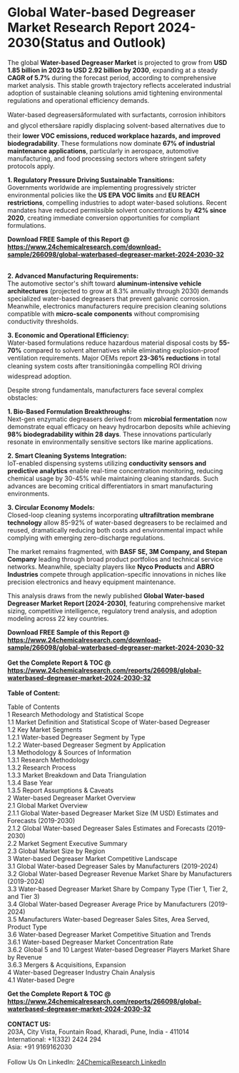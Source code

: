 <h1>Global Water-based Degreaser Market Research Report 2024-2030(Status and Outlook)</h1><p>The global <strong>Water-based Degreaser Market</strong> is projected to grow from <strong>USD 1.85 billion in 2023 to USD 2.92 billion by 2030</strong>, expanding at a steady <strong>CAGR of 5.7%</strong> during the forecast period, according to comprehensive market analysis. This stable growth trajectory reflects accelerated industrial adoption of sustainable cleaning solutions amid tightening environmental regulations and operational efficiency demands.</p><p>Water-based degreasersâformulated with surfactants, corrosion inhibitors and glycol ethersâare rapidly displacing solvent-based alternatives due to their <strong>lower VOC emissions, reduced workplace hazards, and improved biodegradability</strong>. These formulations now dominate <strong>67% of industrial maintenance applications</strong>, particularly in aerospace, automotive manufacturing, and food processing sectors where stringent safety protocols apply.</p><p><strong>1. Regulatory Pressure Driving Sustainable Transitions:</strong><br>Governments worldwide are implementing progressively stricter environmental policies like the <strong>US EPA VOC limits</strong> and <strong>EU REACH restrictions</strong>, compelling industries to adopt water-based solutions. Recent mandates have reduced permissible solvent concentrations by <strong>42% since 2020</strong>, creating immediate conversion opportunities for compliant formulations.</p><div><b>Download FREE Sample of this Report @ 
            <a href="https://www.24chemicalresearch.com/download-sample/266098/global-waterbased-degreaser-market-2024-2030-32">
            https://www.24chemicalresearch.com/download-sample/266098/global-waterbased-degreaser-market-2024-2030-32</a></b></div><br><p><strong>2. Advanced Manufacturing Requirements:</strong><br>The automotive sector's shift toward <strong>aluminum-intensive vehicle architectures</strong> (projected to grow at 8.3% annually through 2030) demands specialized water-based degreasers that prevent galvanic corrosion. Meanwhile, electronics manufacturers require precision cleaning solutions compatible with <strong>micro-scale components</strong> without compromising conductivity thresholds.</p><p><strong>3. Economic and Operational Efficiency:</strong><br>Water-based formulations reduce hazardous material disposal costs by <strong>55-70%</strong> compared to solvent alternatives while eliminating explosion-proof ventilation requirements. Major OEMs report <strong>23-36% reductions</strong> in total cleaning system costs after transitioningâa compelling ROI driving widespread adoption.</p><p>Despite strong fundamentals, manufacturers face several complex obstacles:</p><p><strong>1. Bio-Based Formulation Breakthroughs:</strong><br>Next-gen enzymatic degreasers derived from <strong>microbial fermentation</strong> now demonstrate equal efficacy on heavy hydrocarbon deposits while achieving <strong>98% biodegradability within 28 days</strong>. These innovations particularly resonate in environmentally sensitive sectors like marine applications.</p><p><strong>2. Smart Cleaning Systems Integration:</strong><br>IoT-enabled dispensing systems utilizing <strong>conductivity sensors and predictive analytics</strong> enable real-time concentration monitoring, reducing chemical usage by 30-45% while maintaining cleaning standards. Such advances are becoming critical differentiators in smart manufacturing environments.</p><p><strong>3. Circular Economy Models:</strong><br>Closed-loop cleaning systems incorporating <strong>ultrafiltration membrane technology</strong> allow 85-92% of water-based degreasers to be reclaimed and reused, dramatically reducing both costs and environmental impact while complying with emerging zero-discharge regulations.</p><p>The market remains fragmented, with <strong>BASF SE, 3M Company, and Stepan Company</strong> leading through broad product portfolios and technical service networks. Meanwhile, specialty players like <strong>Nyco Products</strong> and <strong>ABRO Industries</strong> compete through application-specific innovations in niches like precision electronics and heavy equipment maintenance.</p><p>This analysis draws from the newly published <strong>Global Water-based Degreaser Market Report [2024-2030]</strong>, featuring comprehensive market sizing, competitive intelligence, regulatory trend analysis, and adoption modeling across 22 key countries.</p><div><b>Download FREE Sample of this Report @ 
            <a href="https://www.24chemicalresearch.com/download-sample/266098/global-waterbased-degreaser-market-2024-2030-32">
            https://www.24chemicalresearch.com/download-sample/266098/global-waterbased-degreaser-market-2024-2030-32</a></b></div><br><div><b>Get the Complete Report & TOC @ 
            <a href="https://www.24chemicalresearch.com/reports/266098/global-waterbased-degreaser-market-2024-2030-32">
            https://www.24chemicalresearch.com/reports/266098/global-waterbased-degreaser-market-2024-2030-32</a></b></div><br>
            <b>Table of Content:</b><p>Table of Contents<br />
1 Research Methodology and Statistical Scope<br />
1.1 Market Definition and Statistical Scope of Water-based Degreaser<br />
1.2 Key Market Segments<br />
1.2.1 Water-based Degreaser Segment by Type<br />
1.2.2 Water-based Degreaser Segment by Application<br />
1.3 Methodology & Sources of Information<br />
1.3.1 Research Methodology<br />
1.3.2 Research Process<br />
1.3.3 Market Breakdown and Data Triangulation<br />
1.3.4 Base Year<br />
1.3.5 Report Assumptions & Caveats<br />
2 Water-based Degreaser Market Overview<br />
2.1 Global Market Overview<br />
2.1.1 Global Water-based Degreaser Market Size (M USD) Estimates and Forecasts (2019-2030)<br />
2.1.2 Global Water-based Degreaser Sales Estimates and Forecasts (2019-2030)<br />
2.2 Market Segment Executive Summary<br />
2.3 Global Market Size by Region<br />
3 Water-based Degreaser Market Competitive Landscape<br />
3.1 Global Water-based Degreaser Sales by Manufacturers (2019-2024)<br />
3.2 Global Water-based Degreaser Revenue Market Share by Manufacturers (2019-2024)<br />
3.3 Water-based Degreaser Market Share by Company Type (Tier 1, Tier 2, and Tier 3)<br />
3.4 Global Water-based Degreaser Average Price by Manufacturers (2019-2024)<br />
3.5 Manufacturers Water-based Degreaser Sales Sites, Area Served, Product Type<br />
3.6 Water-based Degreaser Market Competitive Situation and Trends<br />
3.6.1 Water-based Degreaser Market Concentration Rate<br />
3.6.2 Global 5 and 10 Largest Water-based Degreaser Players Market Share by Revenue<br />
3.6.3 Mergers & Acquisitions, Expansion<br />
4 Water-based Degreaser Industry Chain Analysis<br />
4.1 Water-based Degre</p><div><b>Get the Complete Report & TOC @ 
            <a href="https://www.24chemicalresearch.com/reports/266098/global-waterbased-degreaser-market-2024-2030-32">
            https://www.24chemicalresearch.com/reports/266098/global-waterbased-degreaser-market-2024-2030-32</a></b></div><br><b>CONTACT US:</b><br>
            203A, City Vista, Fountain Road, Kharadi, Pune, India - 411014<br>
            International: +1(332) 2424 294<br>
            Asia: +91 9169162030 <br><br>
            Follow Us On LinkedIn: <a href="https://www.linkedin.com/company/24chemicalresearch/">24ChemicalResearch LinkedIn</a>